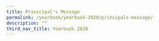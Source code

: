 ```yaml
---
title: Prinicipal's Message
permalink: /yearbook/yearbook-2020/principals-message/
description: ""
third_nav_title: Yearbook 2020
---
```

